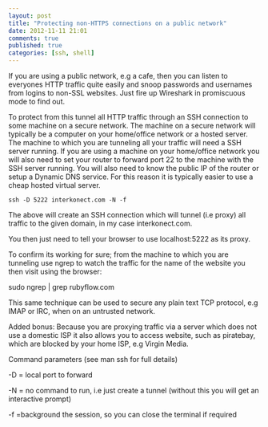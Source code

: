 ```yaml
---
layout: post
title: "Protecting non-HTTPS connections on a public network"
date: 2012-11-11 21:01
comments: true
published: true
categories: [ssh, shell]
---
```


If you are using a public network, e.g a cafe, then you can listen to everyones HTTP traffic quite easily and snoop passwords and usernames from logins to non-SSL websites. Just fire up Wireshark in promiscuous mode to find out.

<!--more-->

To protect from this tunnel all HTTP traffic through an SSH connection to some machine on a secure network. The machine on a secure network will typically be a computer on your home/office network or a hosted server. The machine to which you are tunneling all your traffic will need a SSH server running. If you are using a machine on your home/office network you will also need to set your router to forward port 22 to the machine with the SSH server running. You will also need to know the public IP of the router or setup a Dynamic DNS service. For this reason it is typically easier to use a cheap hosted virtual server.

```
ssh -D 5222 interkonect.com -N -f
```

The above will create an SSH connection which will tunnel (i.e proxy) all traffic to the given domain, in my case interkonect.com.

You then just need to tell your browser to use localhost:5222 as its proxy.

To confirm its working for sure; from the machine to which you are tunneling use ngrep to watch the traffic for the name of the website you then visit using the browser:

sudo ngrep | grep rubyflow.com

This same technique can be used to secure any plain text TCP protocol, e.g IMAP or IRC, when on an untrusted network.

Added bonus: Because you are proxying traffic via a server which does not use a domestic ISP it also allows you to access website, such as piratebay, which are blocked by your home ISP, e.g Virgin Media.

Command parameters (see man ssh for full details)

-D = local port to forward

-N = no command to run, i.e just create a tunnel (without this you will get an interactive prompt)

-f  =background the session, so you can close the terminal if required 
